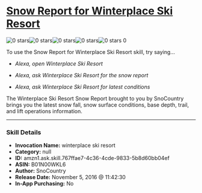 # [Snow Report for Winterplace Ski Resort](http://alexa.amazon.com/#skills/amzn1.ask.skill.767ffae7-4c36-4cde-9833-5b8d60bb04ef)
![0 stars](../../images/ic_star_border_black_18dp_1x.png)![0 stars](../../images/ic_star_border_black_18dp_1x.png)![0 stars](../../images/ic_star_border_black_18dp_1x.png)![0 stars](../../images/ic_star_border_black_18dp_1x.png)![0 stars](../../images/ic_star_border_black_18dp_1x.png) 0

To use the Snow Report for Winterplace Ski Resort skill, try saying...

* *Alexa, open Winterplace Ski Resort*

* *Alexa, ask Winterplace Ski Resort for the snow report*

* *Alexa, ask Winterplace Ski Resort for latest conditions*

The Winterplace Ski Resort Snow Report brought to you by SnoCountry brings you the latest snow fall, snow surface conditions,  base depth, trail, and lift operations information.

***

### Skill Details

* **Invocation Name:** winterplace ski resort
* **Category:** null
* **ID:** amzn1.ask.skill.767ffae7-4c36-4cde-9833-5b8d60bb04ef
* **ASIN:** B01N00WKL6
* **Author:** SnoCountry
* **Release Date:** November 5, 2016 @ 11:42:30
* **In-App Purchasing:** No
